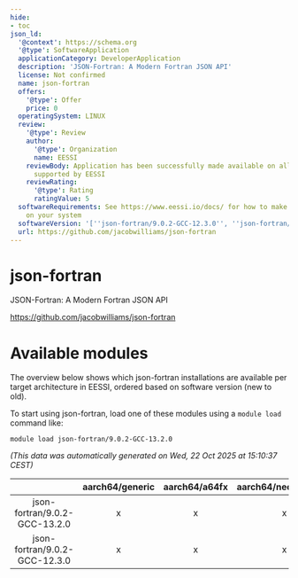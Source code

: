 ```yaml
---
hide:
- toc
json_ld:
  '@context': https://schema.org
  '@type': SoftwareApplication
  applicationCategory: DeveloperApplication
  description: 'JSON-Fortran: A Modern Fortran JSON API'
  license: Not confirmed
  name: json-fortran
  offers:
    '@type': Offer
    price: 0
  operatingSystem: LINUX
  review:
    '@type': Review
    author:
      '@type': Organization
      name: EESSI
    reviewBody: Application has been successfully made available on all architectures
      supported by EESSI
    reviewRating:
      '@type': Rating
      ratingValue: 5
  softwareRequirements: See https://www.eessi.io/docs/ for how to make EESSI available
    on your system
  softwareVersion: '[''json-fortran/9.0.2-GCC-12.3.0'', ''json-fortran/9.0.2-GCC-13.2.0'']'
  url: https://github.com/jacobwilliams/json-fortran
---
```


json-fortran
============


JSON-Fortran: A Modern Fortran JSON API

https://github.com/jacobwilliams/json-fortran
# Available modules


The overview below shows which json-fortran installations are available per target architecture in EESSI, ordered based on software version (new to old).

To start using json-fortran, load one of these modules using a `module load` command like:

```shell
module load json-fortran/9.0.2-GCC-13.2.0
```

*(This data was automatically generated on Wed, 22 Oct 2025 at 15:10:37 CEST)*

| |aarch64/generic|aarch64/a64fx|aarch64/neoverse_n1|aarch64/neoverse_v1|aarch64/nvidia/grace|x86_64/generic|x86_64/amd/zen2|x86_64/amd/zen3|x86_64/amd/zen4|x86_64/intel/cascadelake|x86_64/intel/haswell|x86_64/intel/icelake|x86_64/intel/sapphirerapids|x86_64/intel/skylake_avx512|
| :---: | :---: | :---: | :---: | :---: | :---: | :---: | :---: | :---: | :---: | :---: | :---: | :---: | :---: | :---: |
|json-fortran/9.0.2-GCC-13.2.0|x|x|x|x|x|x|x|x|x|x|x|x|x|x|
|json-fortran/9.0.2-GCC-12.3.0|x|x|x|x|x|x|x|x|x|x|x|x|x|x|
